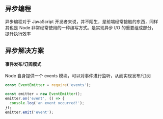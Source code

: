 ## 异步编程

异步编程对于 JavaScript 开发者来说，并不陌生，是前端经常接触的东西，同样其也是 Node 非常经常使用的一种编写方式。是实现异步 I/O 的重要组成部分，提升执行效率

## 异步解决方案

#### 事件发布/订阅模式

Node 自身提供一个 events 模块，可以对事件进行监听，从而实现发布/订阅

```js
const EventEmitter = require('events');

const emitter = new EventEmitter();
emitter.on('event', () => {
  console.log('an event occurred!');
});
emitter.emit('event');
```
